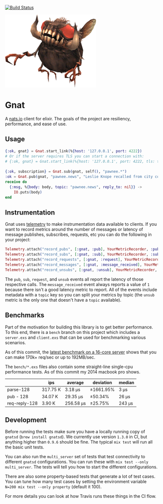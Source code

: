 [![Build Status](https://travis-ci.org/mmmries/gnat.svg?branch=master)](https://travis-ci.org/mmmries/gnat)

![gnat](gnat.png)

# Gnat

A [nats.io](https://nats.io/) client for elixir.
The goals of the project are resiliency, performance, and ease of use.

## Usage

```elixir
{:ok, gnat} = Gnat.start_link(%{host: '127.0.0.1', port: 4222})
# Or if the server requires TLS you can start a connection with:
# {:ok, gnat} = Gnat.start_link(%{host: '127.0.0.1', port: 4222, tls: true})

{:ok, subscription} = Gnat.sub(gnat, self(), "pawnee.*")
:ok = Gnat.pub(gnat, "pawnee.news", "Leslie Knope recalled from city council (Jammed)")
receive do
  {:msg, %{body: body, topic: "pawnee.news", reply_to: nil}} ->
    IO.puts(body)
end
```

## Instrumentation

Gnat uses [telemetry](https://hex.pm/packages/telemetry) to make instrumentation data available to clients.
If you want to record metrics around the number of messages or latency of message publishes, subscribes, requests, etc you can do the following in your project:

```elixir
Telemetry.attach("record_pubs", [:gnat, :pub], YourMetricRecorder, :publish, nil)
Telemetry.attach("record_subs", [:gnat, :sub], YourMetricRecorder, :subscribe, nil)
Telemetry.attach("record_requests", [:gnat, :request], YourMetricRecorder, :request, nil)
Telemetry.attach("record_messages", [:gnat, :message_received], YourMetricRecorder, :message_received, nil)
Telemetry.attach("record_unsubs", [:gnat, :unsub], YourMetricRecorder, :unsub, nil)
```

The `pub`, `sub`, `request`, and `unsub` events all report the latency of those respective calls.
The `message_received` event always reports a value of `1` because there isn't a good latency metric to report.
All of the events include metadata with a `topic` key so you can split your metrics by topic (the `unsub` metric is the only one that doesn't have a `topic` available).

## Benchmarks

Part of the motivation for building this library is to get better performance.
To this end, there is a `bench` branch on this project which includes a `server.exs` and `client.exs` that can be used for benchmarking various scenarios.

As of this commit, the [latest benchmark on a 16-core server](https://gist.github.com/mmmries/08fe44fdd47a6f8838936f41170f270a) shows that you can make 170k+ req/sec or up to 192MB/sec.

The `bench/*.exs` files also contain some straight-line single-cpu performance tests.
As of this commit my 2014 macbook pro shows.

|   | ips | average | deviation | median |
| - | --- | ------- | --------- | ------ |
| parse-128 | 317.75 K | 3.18 μs | ±1661.95% | 3 μs |
| pub - 128 | 34.07 K | 29.35 μs | ±50.34% | 26 μs |
| req-reply-128 | 3.90 K | 256.58 μs | ±25.75% | 243 μs |

## Development

Before running the tests make sure you have a locally running copy of `gnatsd` (`brew install gnatsd`).
We currently use version `1.3.0` in CI, but anything higher than `0.9.6` should be fine.
The typical `mix test` will run all the basic unit tests.

You can also run the `multi_server` set of tests that test connectivity to different
`gnatsd` configurations. You can run these with `mix test --only multi_server`.
The tests will tell you how to start the different configurations.

There are also some property-based tests that generate a lot of test cases.
You can tune how many test cases by setting the environment variable `N=200 mix test --only property` (default it 100).

For more details you can look at how Travis runs these things in the CI flow.
